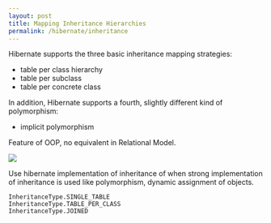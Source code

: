 ```yaml
---
layout: post
title: Mapping Inheritance Hierarchies
permalink: /hibernate/inheritance
---
```


Hibernate supports the three basic inheritance mapping strategies:
-	table per class hierarchy
-	table per subclass
-	table per concrete class

In addition, Hibernate supports a fourth, slightly different kind of polymorphism:
-	implicit polymorphism

Feature of OOP, no equivalent in Relational Model.

![]({{site.cdn}}/hibernate/mapping-inheritance.png)

Use hibernate implementation of inheritance of when strong implementation of inheritance is used like polymorphism, dynamic assignment of objects.

```
InheritanceType.SINGLE_TABLE
InheritanceType.TABLE_PER_CLASS
InheritanceType.JOINED
```
